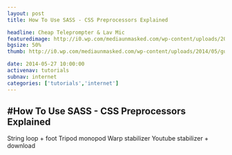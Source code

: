 ```yaml
---
layout: post
title: How To Use SASS - CSS Preprocessors Explained

headline: Cheap Teleprompter & Lav Mic
featuredimage: http://i0.wp.com/mediaunmasked.com/wp-content/uploads/2014/05/gulpjs.jpg?zoom=1.5&resize=1920%2C1080
bgsize: 50%
thumb: http://i0.wp.com/mediaunmasked.com/wp-content/uploads/2014/05/gulpjs.jpg?zoom=1.5&resize=1920%2C1080

date: 2014-05-27 10:00:00
activenav: tutorials
subnav: internet
categories: ['tutorials','internet']
---
```

#How To Use SASS - CSS Preprocessors Explained
---



String loop + foot
Tripod
monopod
Warp stabilizer
Youtube stabilizer + download
